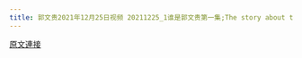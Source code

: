 ```yaml
---
title: 郭文贵2021年12月25日视频 20211225_1谁是郭文贵第一集;The story about the Terminator of CCP ;中国共产党终结者的故事
---
```


[原文連接](https://gnews.org/ThreadView/53483914)


